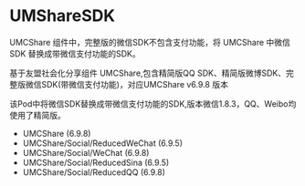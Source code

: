# UMShareSDK
UMCShare 组件中，完整版的微信SDK不包含支付功能，将 UMCShare 中微信 SDK 替换成带微信支付功能的SDK。

基于友盟社会化分享组件 UMCShare,包含精简版QQ SDK、精简版微博SDK、完整版微信SDK(带微信支付功能)，对应UMCShare v6.9.8 版本

该Pod中将微信SDK替换成带微信支付功能的SDK,版本微信1.8.3，QQ、Weibo均使用了精简版。

- UMCShare  (6.9.8)
- UMCShare/Social/ReducedWeChat (6.9.5)
- UMCShare/Social/WeChat (6.9.8)
- UMCShare/Social/ReducedSina (6.9.5)
- UMCShare/Social/ReducedQQ (6.9.8)